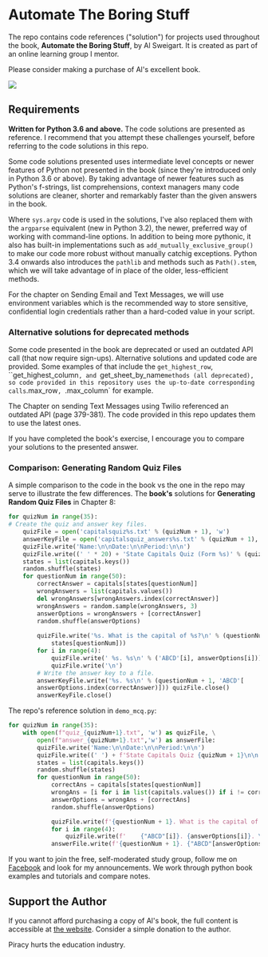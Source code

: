 # Automate The Boring Stuff 

The repo contains code references ("solution") for projects used throughout the book, **Automate the Boring Stuff**, by Al Sweigart. It is created as part of an online learning group I mentor.

Please consider making a purchase of Al's excellent book. 

![](assets/cover.png)

## Requirements
**Written for Python 3.6 and above.**
The code solutions are presented as reference. I recommend that you attempt these challenges yourself, before referring to the code solutions in this repo. 

Some code solutions presented uses intermediate level concepts or newer features of Python not presented in the book (since they're introduced only in Python 3.6 or above). By taking advantage of newer features such as Python's f-strings, list comprehensions, context managers many code solutions are cleaner, shorter and remarkably faster than the given answers in the book. 

Where `sys.argv` code is used in the solutions, I've also replaced them with the `argparse` equivalent (new in Python 3.2), the newer, preferred way of working with command-line options. In addition to being more pythonic, it also has built-in implementations such as `add_mutually_exclusive_group()` to make our code more robust without manually catchig exceptions. Python 3.4 onwards also introduces the `pathlib` and methods such as `Path().stem`, which we will take advantage of in place of the older, less-efficient methods.

For the chapter on Sending Email and Text Messages, we will use environment variables which is the recommended way to store sensitive, confidential login credentials rather than a hard-coded value in your script. 

### Alternative solutions for deprecated methods
Some code presented in the book are deprecated or used an outdated API call (that now require sign-ups). Alternative solutions and updated code are provided. Some examples of that include the `get_highest_row`, ``get_highest_column`, and `get_sheet_by_name` methods (all deprecated), so code provided in this repository uses the up-to-date corresponding calls `.max_row`, `.max_column` for example.

The Chapter on sending Text Messages using Twilio referenced an outdated API (page 379-381). The code provided in this repo updates them to use the latest ones.

If you have completed the book's exercise, I encourage you to compare your solutions to the presented answer.

### Comparison: Generating Random Quiz Files
A simple comparison to the code in the book vs the one in the repo may serve to illustrate the few differences. The **book's** solutions for **Generating Random Quiz Files** in Chapter 8:
```py
for quizNum in range(35):
# Create the quiz and answer key files.
    quizFile = open('capitalsquiz%s.txt' % (quizNum + 1), 'w')
    answerKeyFile = open('capitalsquiz_answers%s.txt' % (quizNum + 1), 'w')
    quizFile.write('Name:\n\nDate:\n\nPeriod:\n\n')
    quizFile.write((' ' * 20) + 'State Capitals Quiz (Form %s)' % (quizNum + 1)) quizFile.write('\n\n')
    states = list(capitals.keys())
    random.shuffle(states)
    for questionNum in range(50):
        correctAnswer = capitals[states[questionNum]]
        wrongAnswers = list(capitals.values())
        del wrongAnswers[wrongAnswers.index(correctAnswer)]
        wrongAnswers = random.sample(wrongAnswers, 3)
        answerOptions = wrongAnswers + [correctAnswer]
        random.shuffle(answerOptions)
        
        quizFile.write('%s. What is the capital of %s?\n' % (questionNum + 1,
            states[questionNum]))
        for i in range(4):
            quizFile.write(' %s. %s\n' % ('ABCD'[i], answerOptions[i])) 
            quizFile.write('\n')
        # Write the answer key to a file.
        answerKeyFile.write('%s. %s\n' % (questionNum + 1, 'ABCD'[
        answerOptions.index(correctAnswer)])) quizFile.close()
        answerKeyFile.close()
```

The repo's reference solution in `demo_mcq.py`:
```py
for quizNum in range(35):
    with open(f"quiz_{quizNum+1}.txt", 'w') as quizFile, \
        open(f"answer_{quizNum+1}.txt",'w') as answerFile:
        quizFile.write('Name:\n\nDate:\n\nPeriod:\n\n')
        quizFile.write((' ') + f'State Capitals Quiz {quizNum + 1}\n\n')  
        states = list(capitals.keys())
        random.shuffle(states)
        for questionNum in range(50):
            correctAns = capitals[states[questionNum]]
            wrongAns = [i for i in list(capitals.values()) if i != correctAns][:3]
            answerOptions = wrongAns + [correctAns]
            random.shuffle(answerOptions)

            quizFile.write(f'{questionNum + 1}. What is the capital of {states[questionNum]}?\n')
            for i in range(4):
                quizFile.write(f'    {"ABCD"[i]}. {answerOptions[i]}. \n')      
            answerFile.write(f'{questionNum + 1}. {"ABCD"[answerOptions.index(correctAns)]}\n')
```

If you want to join the free, self-moderated study group, follow me on [Facebook](https://www.facebook.com/onlyphantom) and look for my announcements. We work through python book examples and tutorials and compare notes. 

## Support the Author
If you cannot afford purchasing a copy of Al's book, the full content is accessible at [the website](https://automatetheboringstuff.com). Consider a simple donation to the author. 

Piracy hurts the education industry.